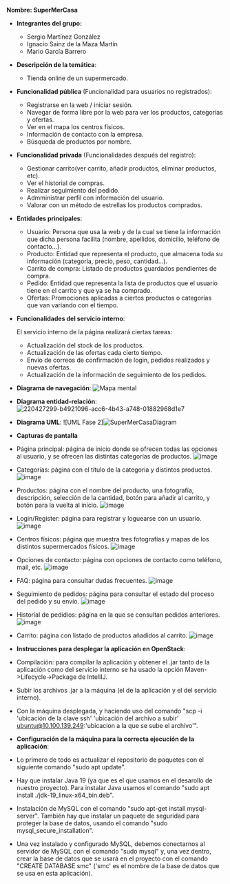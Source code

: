 **Nombre: SuperMerCasa**

- **Integrantes del grupo:**
   - Sergio Martínez González
   - Ignacio Sainz de la Maza Martín
   - Mario García Barrero

- **Descripción de la temática**:
  - Tienda online de un supermercado. 

- **Funcionalidad pública** (Funcionalidad para usuarios no registrados):

  - Registrarse en la web / iniciar sesión. 
  - Navegar de forma libre por la web para ver los productos, categorías y ofertas. 
  - Ver en el mapa los centros físicos. 
  - Información de contacto con la empresa.  
  - Búsqueda de productos por nombre. 

- **Funcionalidad privada** (Funcionalidades después del registro):

  - Gestionar carrito(ver carrito, añadir productos, eliminar productos, etc). 
  - Ver el historial de compras. 
  - Realizar seguimiento del pedido.
  - Admministrar perfil con información del usuario. 
  - Valorar con un método de estrellas los productos comprados.

- **Entidades principales**:

  - Usuario: Persona que usa la web y de la cual se tiene la información que dicha persona facilita (nombre, apellidos, domicilio, teléfono de contacto...).
  - Producto: Entidad que representa el producto, que almacena toda su información (categoría, precio, peso, cantidad...).
  - Carrito de compra: Listado de productos guardados pendientes de compra.
  - Pedido: Entidad que representa la lista de productos que el usuario tiene en el carrito y que ya se ha comprado. 
  - Ofertas: Promociones aplicadas a ciertos productos o categorías que van variando con el tiempo. 

- **Funcionalidades del servicio interno**:

  El servicio interno de la página realizará ciertas tareas:

    - Actualización del stock de los productos. 
    - Actualización de las ofertas cada cierto tiempo. 
    - Envío de correos de confirmación de login, pedidos realizados y nuevas ofertas. 
    - Actualización de la información de seguimiento de los pedidos. 

- **Diagrama de navegación**:
![Mapa mental](https://user-images.githubusercontent.com/104427191/216313017-6aeacfba-ecbe-4bc7-9eca-2fe28769f5d4.png)

- **Diagrama entidad-relación**:
![220427299-b4921096-acc6-4b43-a748-01882968d1e7](https://user-images.githubusercontent.com/64080266/220580722-e7f7e92c-7245-4d4a-af7e-5bee2926c37f.png)

- **Diagrama UML**:
![UML Fase 2]![SuperMerCasaDiagram](https://user-images.githubusercontent.com/79744800/221853493-8cde46da-1051-4e3f-aadc-947fb6ac973b.png)

- **Capturas de pantalla**
 - Página principal: página de inicio donde se ofrecen todas las opciones al usuario, y se ofrecen las distintas categorías de productos.
  ![image](https://user-images.githubusercontent.com/79744800/220876031-fcab4e26-b8c0-45d6-9bf9-208821caafc0.png)
 - Categorías: página con el título de la categoría y distintos productos.
  ![image](https://user-images.githubusercontent.com/79744800/220876146-3051bdb5-b758-462f-8309-a842887d02df.png)
 - Productos: página con el nombre del producto, una fotografía, descripción, selección de la cantidad, botón para añadir al carrito, y botón para la vuelta al inicio.
  ![image](https://user-images.githubusercontent.com/79744800/220876247-2aff8ce9-8451-4109-a4a2-dcd1b065a70d.png)
 - Login/Register: página para registrar y loguearse con un usuario.
  ![image](https://user-images.githubusercontent.com/79744800/220876315-4ec384a4-4de3-4637-b8c2-795b22b531f3.png)
 - Centros físicos: página que muestra tres fotografías y mapas de los distintos supermercados físicos.
  ![image](https://user-images.githubusercontent.com/79744800/220876415-08556d96-928a-4b78-8ad3-eb2c2677caa6.png)
 - Opciones de contacto: página con opciones de contacto como teléfono, mail, etc.
  ![image](https://user-images.githubusercontent.com/79744800/220876489-0e04834f-1995-46a7-a8f3-b9d17dd99fbc.png)
 - FAQ: página para consultar dudas frecuentes.
  ![image](https://user-images.githubusercontent.com/79744800/220876542-1e948e87-27db-424b-80ac-cd55383d4902.png)
 - Seguimiento de pedidos: página para consultar el estado del proceso del pedido y su envío.
  ![image](https://user-images.githubusercontent.com/79744800/220876590-dc3d3bda-eaa9-44a6-91fb-11dace74e1e6.png)
 - Historial de pedidios: página en la que se consultan pedidos anteriores.
  ![image](https://user-images.githubusercontent.com/79744800/220876640-46b9a9d3-63d6-4639-affe-49261a825fb1.png)
 - Carrito: página con listado de productos añadidos al carrito.
  ![image](https://user-images.githubusercontent.com/79744800/220876698-fa9f09fb-2c4a-492c-80f8-6bbad9018bbc.png)


- **Instrucciones para desplegar la aplicación en OpenStack**:
- Compilación: para compilar la aplicación y obtener el .jar tanto de la aplicación como del servicio interno se ha usado la opción Maven->Lifecycle->Package de IntellIJ. 
- Subir los archivos .jar a la máquina (el de la aplicación y el del servicio interno).
- Con la máquina desplegada, y haciendo uso del comando "scp -i 'ubicación de la clave ssh' 'ubicación del archivo a subir' ubuntu@10.100.139.249:'ubicacion a la que se sube el archivo'".

- **Configuración de la máquina para la correcta ejecución de la aplicación**:
- Lo primero de todo es actualizar el repositorio de paquetes con el siguiente comando "sudo apt update". 
- Hay que instalar Java 19 (ya que es el que usamos en el desarollo de nuestro proyecto). Para instalar Java usamos el comando "sudo apt install ./jdk-19_linux-x64_bin.deb".
- Instalación de MySQL con el comando "sudo apt-get install mysql-server". También hay que instalar un paquete de seguridad para proteger la base de datos, usando el comando "sudo mysql_secure_installation".
- Una vez instalado y configurado MySQL, debemos conectarnos al servidor de MySQL con el comando "sudo mysql" y, una vez dentro, crear la base de datos que se usará en el proyecto con el comando "CREATE DATABASE smc" ('smc' es el nombre de la base de datos que se usa en esta aplicación).
